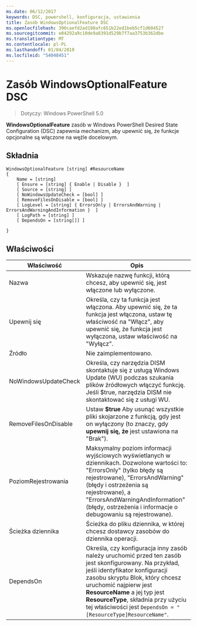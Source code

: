 ```yaml
---
ms.date: 06/12/2017
keywords: DSC, powershell, konfiguracja, ustawienia
title: Zasób WindowsOptionalFeature DSC
ms.openlocfilehash: 390caefd2ad190afc651b22ed1beb5cf1d604527
ms.sourcegitcommit: e04292a9c10de9a8391d529b7f7aa3753b362dbe
ms.translationtype: MT
ms.contentlocale: pl-PL
ms.lasthandoff: 01/04/2019
ms.locfileid: "54048451"
---
```

# <a name="dsc-windowsoptionalfeature-resource"></a>Zasób WindowsOptionalFeature DSC

> Dotyczy: Windows PowerShell 5.0

**WindowsOptionalFeature** zasób w Windows PowerShell Desired State Configuration (DSC) zapewnia mechanizm, aby upewnić się, że funkcje opcjonalne są włączone na węźle docelowym.

## <a name="syntax"></a>Składnia

```
WindowsOptionalFeature [string] #ResourceName
{
    Name = [string]
    [ Ensure = [string] { Enable | Disable }  ]
    [ Source = [string] ]
    [ NoWindowsUpdateCheck = [bool] ]
    [ RemoveFilesOnDisable = [bool] ]
    [ LogLevel = [string] { ErrorsOnly | ErrorsAndWarning | ErrorsAndWarningAndInformation }  ]
    [ LogPath = [string] ]
    [ DependsOn = [string[]] ]

}
```

## <a name="properties"></a>Właściwości

|  Właściwość  |  Opis   |
|---|---|
| Nazwa| Wskazuje nazwę funkcji, którą chcesz, aby upewnić się, jest włączone lub wyłączone.|
| Upewnij się| Określa, czy ta funkcja jest włączona. Aby upewnić się, że ta funkcja jest włączona, ustaw tę właściwość na "Włącz", aby upewnić się, że funkcja jest wyłączona, ustaw właściwość na "Wyłącz".|
| Źródło| Nie zaimplementowano.|
| NoWindowsUpdateCheck| Określa, czy narzędzia DISM skontaktuje się z usługą Windows Update (WU) podczas szukania plików źródłowych włączyć funkcję. Jeśli $true, narzędzia DISM nie skontaktować się z usługi WU.|
| RemoveFilesOnDisable| Ustaw **$true** Aby usunąć wszystkie pliki skojarzone z funkcją, gdy jest on wyłączony (to znaczy, gdy **upewnij się, że** jest ustawiona na "Brak").|
| PoziomRejestrowania| Maksymalny poziom informacji wyjściowych wyświetlanych w dziennikach. Dozwolone wartości to: "ErrorsOnly" (tylko błędy są rejestrowane), "ErrorsAndWarning" (błędy i ostrzeżenia są rejestrowane), a "ErrorsAndWarningAndInformation" (błędy, ostrzeżenia i informacje o debugowaniu są rejestrowane).|
| Ścieżka dziennika| Ścieżka do pliku dziennika, w której chcesz dostawcy zasobów do dziennika operacji.|
| DependsOn| Określa, czy konfiguracja inny zasób należy uruchomić przed ten zasób jest skonfigurowany. Na przykład, jeśli identyfikator konfiguracji zasobu skryptu Blok, który chcesz uruchomić najpierw jest __ResourceName__ a jej typ jest __ResourceType__, składnia przy użyciu tej właściwości jest `DependsOn = "[ResourceType]ResourceName"`.|